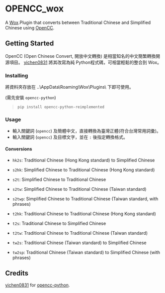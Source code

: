 # OPENCC_wox
  A [Wox](https://github.com/Wox-launcher/Wox).Plugin that converts between Traditional Chinese and Simplified Chinese using [OpenCC](https://github.com/BYVoid/OpenCC).

## Getting Started

  OpenCC (Open Chinese Convert, 開放中文轉換) 是相當知名的中文簡繁轉換開源項目。
  [yichen0831](https://github.com/yichen0831/opencc-python) 將其改寫為純 Python程式碼，可相當輕鬆的整合到 Wox。


### Installing

將資料夾存放在 ..\AppData\Roaming\Wox\Plugins\ 下即可使用。

(需先安裝 `opencc-python`)
> `pip install opencc-python-reimplemented`

### Usage 

- 輸入關鍵詞 (`opencc`) 及簡體中文，直接轉換為臺灣正體(符合台灣常用詞彙)。
- 輸入關鍵詞 (`opencc`) 及目標文字，並在 `:` 後指定轉換格式。

#### Conversions
  * `hk2s`: Traditional Chinese (Hong Kong standard) to Simplified Chinese

  * `s2hk`: Simplified Chinese to Traditional Chinese (Hong Kong standard)

  * `s2t`: Simplified Chinese to Traditional Chinese

  * `s2tw`: Simplified Chinese to Traditional Chinese (Taiwan standard)

  * `s2twp`: Simplified Chinese to Traditional Chinese (Taiwan standard, with phrases)

  * `t2hk`: Traditional Chinese to Traditional Chinese (Hong Kong standard)

  * `t2s`: Traditional Chinese to Simplified Chinese

  * `t2tw`: Traditional Chinese to Traditional Chinese (Taiwan standard)

  * `tw2s`: Traditional Chinese (Taiwan standard) to Simplified Chinese

  * `tw2sp`: Traditional Chinese (Taiwan standard) to Simplified Chinese (with phrases) 

## Credits
[yichen0831](https://github.com/yichen0831/opencc-python) for [opencc-python](https://github.com/yichen0831/opencc-python).
